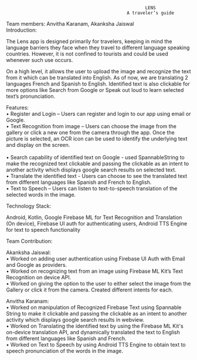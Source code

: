                                                          LENS
                                                  A traveler’s guide
                                                                                                          
Team members: Anvitha Karanam, Akanksha Jaiswal                                                          
Introduction: 

The Lens app is designed primarily for travelers, keeping in mind the language barriers they face when they travel to different language speaking countries. However, it is not confined to tourists and could be used whenever such use occurs.

On a high level, it allows the user to upload the image and recognize the text from it which can be translated into English. As of now, we are translating 2 languages French and Spanish to English. Identified text is also clickable for more options like Search from Google or Speak out loud to learn selected text’s pronunciation.

Features:<br />
•	Register and Login – Users can register and login to our app using email or Google.<br />
•	Text Recognition from image – Users can choose the image from the gallery or click a new one from the camera through the app. Once the picture is selected, an OCR icon can be used to identify the underlying text and display on the screen.<br />	
•	Search capability of identified text on Google - used SpannableString to make the recognized text clickable and passing the clickable as an intent to another activity which displays google search results on selected text.<br />
•	Translate the identified text - Users can choose to see the translated text from different languages like Spanish and French to English.<br />
•	Text to Speech  – Users can listen to text-to-speech translation of the selected words in the image.<br />

Technology Stack: 
 
Android, Kotlin, 
Google Firebase ML for Text Recognition and Translation (On device), 
Firebase UI auth for authenticating users,
Android TTS Engine for text to speech functionality

Team Contribution:

Akanksha Jaiswal:<br />
•	Worked on adding user authentication using Firebase UI Auth with Email and Google as providers.<br />
•	Worked on recognizing text from an image using Firebase ML Kit’s Text Recognition on device API.<br />
•	Worked on giving the option to the user to either select the image from the Gallery or click it from the camera. Created different intents for each.<br />

Anvitha Karanam:<br />
•	Worked on manipulation of Recognized Firebase Text using Spannable String to make it clickable and passing the clickable as an intent to another activity which displays google search results in webview.<br />
•	Worked on Translating the identified text by using the  Firebase ML Kit's on-device translation API, and dynamically translated the text to English from different languages like Spanish and French.<br />
•	Worked on Text to Speech by using Android TTS Engine to obtain text to speech pronunciation of the words in the image. 



